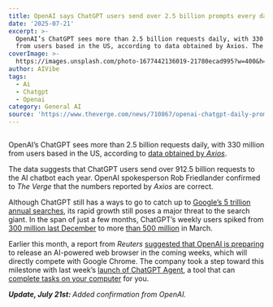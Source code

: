 ```yaml
---
title: OpenAI says ChatGPT users send over 2.5 billion prompts every day
date: '2025-07-21'
excerpt: >-
  OpenAI’s ChatGPT sees more than 2.5 billion requests daily, with 330 million
  from users based in the US, according to data obtained by Axios. The data...
coverImage: >-
  https://images.unsplash.com/photo-1677442136019-21780ecad995?w=400&h=200&fit=crop&auto=format
author: AIVibe
tags:
  - Ai
  - Chatgpt
  - Openai
category: General AI
source: 'https://www.theverge.com/news/710867/openai-chatgpt-daily-prompts-2-billion'
---
```


											

						
<figure>

<img alt="" data-caption="" data-portal-copyright="" data-has-syndication-rights="1" src="https://platform.theverge.com/wp-content/uploads/sites/2/2025/02/STK155_OPEN_AI_2025_CVirgiia_A.jpg?quality=90&#038;strip=all&#038;crop=0,0,100,100" />
	<figcaption>
		</figcaption>
</figure>
<p class="has-text-align-none">OpenAI’s ChatGPT sees more than 2.5 billion requests daily, with 330 million from users based in the US, according to <a href="https://www.axios.com/2025/07/21/sam-altman-openai-trump-dc-fed">data obtained by <em>Axios</em></a>. </p>

<p class="has-text-align-none">The data suggests that ChatGPT users send over 912.5 billion requests to the AI chatbot each year. OpenAI spokesperson Rob Friedlander confirmed to <em>The Verge</em> that the numbers reported by <em>Axios</em> are correct. </p>

<p class="has-text-align-none">Although ChatGPT still has a ways to go to catch up to <a href="https://blog.google/products/ads-commerce/ai-personalization-and-the-future-of-shopping/">Google’s 5 trillion annual searches</a>, its rapid growth still poses a major threat to the search giant. In the span of just a few months, ChatGPT’s weekly users spiked from <a href="https://www.theverge.com/2024/12/4/24313097/chatgpt-300-million-weekly-users">300 million last December</a> to more <a href="https://openai.com/index/march-funding-updates/">than 500 million</a> in March.</p>

<p class="has-text-align-none">Earlier this month, a report from <em>Reuters</em> <a href="https://www.theverge.com/news/704162/opeani-ai-web-browser-chatgpt">suggested that OpenAI is preparing</a> to release an AI-powered web browser in the coming weeks, which will directly compete with Google Chrome. The company took a step toward this milestone with last week’s <a href="https://www.theverge.com/ai-artificial-intelligence/709158/openai-new-release-chatgpt-agent-operator-deep-research">launch of ChatGPT Agent</a>, a tool that can <a href="https://www.theverge.com/ai-artificial-intelligence/710020/openai-review-test-new-release-chatgpt-agent-operator-deep-research-pro-200-subscription">complete tasks on your computer</a> for you.</p>

<p class="has-text-align-none"><em><strong>Update, July 21st: </strong>Added confirmation from OpenAI.</em></p>
						
									
